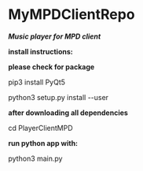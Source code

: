 # MyMPDClientRepo

*****Music player for MPD client*****

****install instructions:****

****please check for package****

  pip3 install PyQt5
  
  python3 setup.py install --user

****after downloading all dependencies****

  cd PlayerClientMPD

****run python app with:****

  python3 main.py
